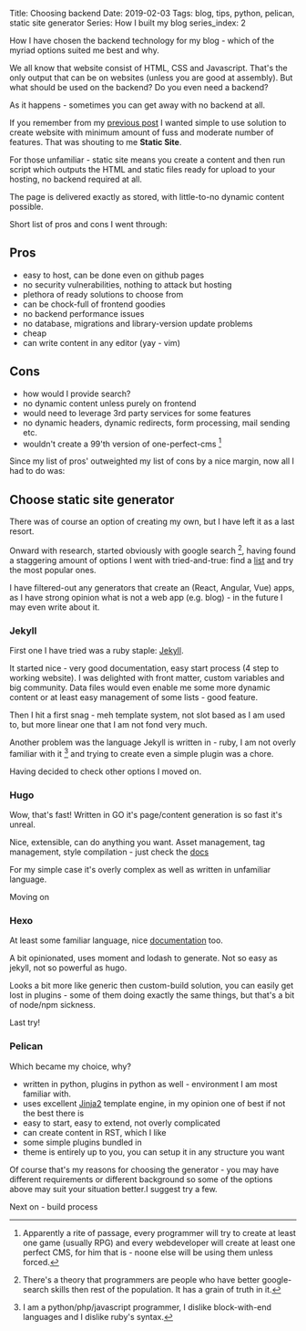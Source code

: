 Title: Choosing backend
Date: 2019-02-03
Tags: blog, tips, python, pelican, static site generator
Series: How I built my blog
series_index: 2

How I have chosen the backend technology for my blog - which of the myriad options suited me best and why.

<!-- PELICAN_END_SUMMARY -->

We all know that website consist of HTML, CSS and Javascript. That's the only output that can be on websites (unless you are good at assembly).
But what should be used on the backend? Do you even need a backend?

As it happens - sometimes you can get away with no backend at all.

If you remember from my [previous post]({filename}/varia/the-beginning.rst) I wanted simple to use solution to create website with minimum amount of fuss and moderate number of features. That was shouting to me **Static Site**.

For those unfamiliar - static site means you create a content and then run script which outputs the HTML and static files ready for upload to your hosting, no backend required at all.

The page is delivered exactly as stored, with little-to-no dynamic content possible.

Short list of pros and cons I went through:

## Pros

* easy to host, can be done even on github pages
* no security vulnerabilities, nothing to attack but hosting
* plethora of ready solutions to choose from
* can be chock-full of frontend goodies
* no backend performance issues
* no database, migrations and library-version update problems
* cheap
* can write content in any editor (yay - vim)

## Cons

* how would I provide search?
* no dynamic content unless purely on frontend
* would need to leverage 3rd party services for some features
* no dynamic headers, dynamic redirects, form processing, mail sending etc.
* wouldn't create a 99'th version of one-perfect-cms [^one-perfect-cms]


Since my list of pros' outweighted my list of cons by a nice margin, now all I had to do was:

## Choose static site generator

There was of course an option of creating my own, but I have left it as a last resort.

Onward with research, started obviously with google search [^programmer-essential-skill], having found a staggering amount of options I went with tried-and-true: find a [list](https://www.staticgen.com/) and try the most popular ones.

I have filtered-out any generators that create an (React, Angular, Vue) apps, as I have strong opinion what is not a web app (e.g. blog) - in the future I may even write about it.

### Jekyll

First one I have tried was a ruby staple: [Jekyll](https://jekyllrb.com/).

It started nice - very good documentation, easy start process (4 step to working website).
I was delighted with front matter, custom variables and big community. Data files would even enable me some more dynamic content or at least easy management of some lists - good feature.

Then I hit a first snag - meh template system, not slot based as I am used to, but more linear one that I am not fond very much.

Another problem was the language Jekyll is written in - ruby, I am not overly familiar with it [^my-skills] and trying to create even a simple plugin was a chore.

Having decided to check other options I moved on.


### Hugo

Wow, that's fast! Written in GO it's page/content generation is so fast it's unreal.

Nice, extensible, can do anything you want. Asset management, tag management, style compilation - just check the [docs](https://gohugo.io/documentation/)

For my simple case it's overly complex as well as written in unfamiliar language.

Moving on


### Hexo

At least some familiar language, nice [documentation](https://hexo.io/docs/themes) too.

A bit opinionated, uses moment and lodash to generate. Not so easy as jekyll, not so powerful as hugo.

Looks a bit more like generic then custom-build solution, you can easily get lost in plugins - some of them doing exactly the same things, but that's a bit of node/npm sickness.

Last try!

### Pelican

Which became my choice, why?

- written in python, plugins in python as well - environment I am most familiar with.
- uses excellent [Jinja2](http://jinja.pocoo.org/docs/2.10/) template engine, in my opinion one of best if not the best there is
- easy to start, easy to extend, not overly complicated
- can create content in RST, which I like
- some simple plugins bundled in
- theme is entirely up to you, you can setup it in any structure you want

Of course that's my reasons for choosing the generator - you may have different requirements or different background so some of the options above may suit your situation better.I suggest try a few.

Next on - build process


[^one-perfect-cms]: Apparently a rite of passage, every programmer will try to create at least one game (usually RPG) and every webdeveloper will create at least one perfect CMS, for him that is - noone else will be using them unless forced.

[^programmer-essential-skill]: There's a theory that programmers are people who have better google-search skills then rest of the population. It has a grain of truth in it.

[^my-skills]: I am a python/php/javascript programmer, I dislike block-with-end languages and I dislike ruby's syntax.
